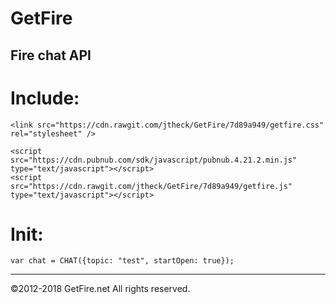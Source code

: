 # GetFire

Fire chat API
---


# Include:

```
<link src="https://cdn.rawgit.com/jtheck/GetFire/7d89a949/getfire.css" rel="stylesheet" />

<script src="https://cdn.pubnub.com/sdk/javascript/pubnub.4.21.2.min.js" type="text/javascript"></script>
<script src="https://cdn.rawgit.com/jtheck/GetFire/7d89a949/getfire.js" type="text/javascript"></script>
```

# Init:
```
var chat = CHAT({topic: "test", startOpen: true});

```


---
©2012-2018 GetFire.net All rights reserved.
